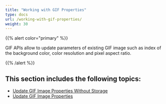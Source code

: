 ```yaml
---
title: "Working with GIF Properties"
type: docs
url: /working-with-gif-properties/
weight: 30
---
```


{{% alert color="primary" %}} 

GIF APIs allow to update parameters of existing GIF image such as index of the background color, color resolution and pixel aspect ratio.

{{% /alert %}} 
## **This section includes the following topics:**
- [Update GIF Image Properties Without Storage](/update-gif-image-properties-without-storage/)
- [Update GIF Image Properties](/update-gif-image-properties/)
